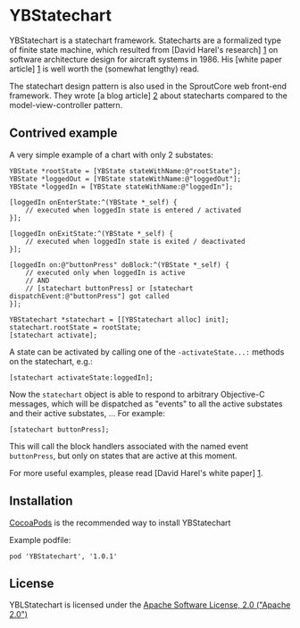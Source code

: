 YBStatechart
============

YBStatechart is a statechart framework. Statecharts are a formalized type of finite state machine, which resulted from [David Harel's research] [1] on software architecture design for aircraft systems in 1986. His [white paper article] [1] is well worth the (somewhat lengthy) read.

The statechart design pattern is also used in the SproutCore web front-end framework. They wrote [a blog article] [2] about statecharts compared to the model-view-controller pattern.

Contrived example
-----------------

A very simple example of a chart with only 2 substates:

	YBState *rootState = [YBState stateWithName:@"rootState"];
	YBState *loggedOut = [YBState stateWithName:@"loggedOut"];
    YBState *loggedIn = [YBState stateWithName:@"loggedIn"];
    
	[loggedIn onEnterState:^(YBState *_self) {
        // executed when loggedIn state is entered / activated
    }];
    
    [loggedIn onExitState:^(YBState *_self) {
        // executed when loggedIn state is exited / deactivated
    }];
    
    [loggedIn on:@"buttonPress" doBlock:^(YBState *_self) {
        // executed only when loggedIn is active
		// AND 
		// [statechart buttonPress] or [statechart dispatchEvent:@"buttonPress"] got called
    }];
	
    YBStatechart *statechart = [[YBStatechart alloc] init];
    statechart.rootState = rootState;
    [statechart activate];

A state can be activated by calling one of the `-activateState...:` methods on the statechart, e.g.:

	[statechart activateState:loggedIn];

Now the `statechart` object is able to respond to arbitrary Objective-C messages, which will be dispatched as "events" to all the active substates and their active substates, ... For example:

	[statechart buttonPress];
	
This will call the block handlers associated with the named event `buttonPress`, but only on states that are active at this moment.

For more useful examples, please read [David Harel's white paper] [1].

Installation
------------
[CocoaPods][3] is the recommended way to install YBStatechart

Example podfile:

	pod 'YBStatechart', '1.0.1'


License
-------
YBLStatechart is licensed under the [Apache Software License, 2.0 ("Apache 2.0")][4]


[1]: http://www.wisdom.weizmann.ac.il/~harel/SCANNED.PAPERS/Statecharts.pdf
[2]: http://blog.sproutcore.com/statecharts-in-sproutcore/
[3]: http://cocoapods.org
[4]: http://www.apache.org/licenses/LICENSE-2.0
